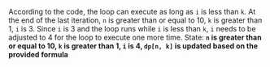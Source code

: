 According to the code, the loop can execute as long as `i` is less than `k`. At the end of the last iteration, `n` is greater than or equal to 10, `k` is greater than 1, `i` is 3. Since `i` is 3 and the loop runs while `i` is less than `k`, `i` needs to be adjusted to 4 for the loop to execute one more time.
State: **`n` is greater than or equal to 10, `k` is greater than 1, `i` is 4, `dp[n, k]` is updated based on the provided formula**